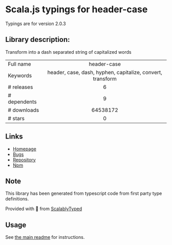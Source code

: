 
# Scala.js typings for header-case

Typings are for version 2.0.3

## Library description:
Transform into a dash separated string of capitalized words

|                    |                 |
| ------------------ | :-------------: |
| Full name          | header-case |
| Keywords           | header, case, dash, hyphen, capitalize, convert, transform |
| # releases         | 6 |
| # dependents       | 9 |
| # downloads        | 64538172 |
| # stars            | 0 |

## Links
- [Homepage](https://github.com/blakeembrey/change-case/tree/master/packages/header-case#readme)
- [Bugs](https://github.com/blakeembrey/change-case/issues)
- [Repository](https://github.com/blakeembrey/change-case)
- [Npm](https://www.npmjs.com/package/header-case)
    


## Note
This library has been generated from typescript code from first party type definitions.

Provided with :purple_heart: from [ScalablyTyped](https://github.com/oyvindberg/ScalablyTyped)

## Usage
See [the main readme](../../readme.md) for instructions.


